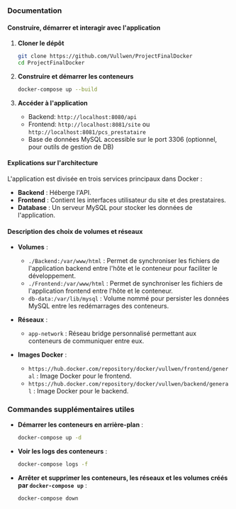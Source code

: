 ### Documentation

#### Construire, démarrer et interagir avec l'application

1. **Cloner le dépôt**
    ```sh
    git clone https://github.com/Vullwen/ProjectFinalDocker
    cd ProjectFinalDocker
    ```

2. **Construire et démarrer les conteneurs**
    ```sh
    docker-compose up --build
    ```

3. **Accéder à l'application**
    - Backend: `http://localhost:8080/api`
    - Frontend: `http://localhost:8081/site` ou `http://localhost:8081/pcs_prestataire`
    - Base de données MySQL accessible sur le port 3306 (optionnel, pour outils de gestion de DB)

#### Explications sur l'architecture

L'application est divisée en trois services principaux dans Docker :
- **Backend** : Héberge l'API.
- **Frontend** : Contient les interfaces utilisateur du site et des prestataires.
- **Database** : Un serveur MySQL pour stocker les données de l'application.

#### Description des choix de volumes et réseaux

- **Volumes** :
    - `./Backend:/var/www/html` : Permet de synchroniser les fichiers de l'application backend entre l'hôte et le conteneur pour faciliter le développement.
    - `./Frontend:/var/www/html` : Permet de synchroniser les fichiers de l'application frontend entre l'hôte et le conteneur.
    - `db-data:/var/lib/mysql` : Volume nommé pour persister les données MySQL entre les redémarrages des conteneurs.

- **Réseaux** :
    - `app-network` : Réseau bridge personnalisé permettant aux conteneurs de communiquer entre eux.

- **Images Docker** :
    - `https://hub.docker.com/repository/docker/vullwen/frontend/general` : Image Docker pour le frontend.
    - `https://hub.docker.com/repository/docker/vullwen/backend/general` : Image Docker pour le backend.

### Commandes supplémentaires utiles

- **Démarrer les conteneurs en arrière-plan** :
    ```sh
    docker-compose up -d
    ```

- **Voir les logs des conteneurs** :
    ```sh
    docker-compose logs -f
    ```

- **Arrêter et supprimer les conteneurs, les réseaux et les volumes créés par `docker-compose up`** :
    ```sh
    docker-compose down
    ```